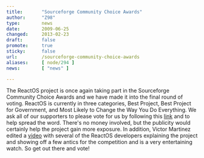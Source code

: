 ```yaml
---
title:       "Sourceforge Community Choice Awards"
author:      "Z98"
type:        news
date:        2009-06-25
changed:     2013-02-23
draft:       false
promote:     true
sticky:      false
url:         /sourceforge-community-choice-awards
aliases:     [ node/294 ]
news:        [ "news" ]

---
```


<p>
The ReactOS project is once again taking part in the Sourceforge Community Choice Awards and we have made it into the final round of voting.  ReactOS is currently in three categories, Best Project, Best Project for Government, and Most Likely to Change the Way You Do Everything.  We ask all of our supporters to please vote for us by following this <a href="http://sf.net/community/cca09/vote/?f=431">link</a> and to help spread the word.  There's no money involved, but the publicity would certainly help the project gain more exposure.  In addition, Victor Martinez edited a <a href="http://www.youtube.com/watch?v=pq4T-boHwOQ">video</a>  with several of the ReactOS developers explaining the project and showing off a few antics for the competition and is a very entertaining watch.  So get out there and vote!  
</p>


